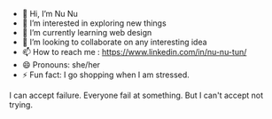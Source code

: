 - 👋 Hi, I’m Nu Nu
- 👀 I’m interested in exploring new things
- 🌱 I’m currently learning web design 
- 💞️ I’m looking to collaborate on any interesting idea
- 📫 How to reach me : https://www.linkedin.com/in/nu-nu-tun/
- 😄 Pronouns: she/her
- ⚡ Fun fact: I go shopping when I am stressed.

I can accept failure. Everyone fail at something. But I can't accept not trying.


